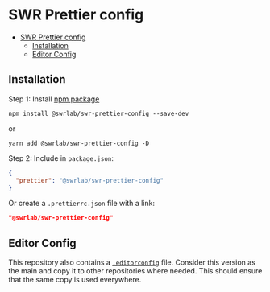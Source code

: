 # SWR Prettier config

- [SWR Prettier config](#swr-prettier-config)
  - [Installation](#installation)
  - [Editor Config](#editor-config)

## Installation

Step 1: Install [npm package](https://www.npmjs.com/package/@swrlab/swr-prettier-config)

```shell
npm install @swrlab/swr-prettier-config --save-dev
```

or

```shell
yarn add @swrlab/swr-prettier-config -D
```

Step 2: Include in `package.json`:

```json
{
  "prettier": "@swrlab/swr-prettier-config"
}
```

Or create a `.prettierrc.json` file with a link:

```json
"@swrlab/swr-prettier-config"
```

## Editor Config

This repository also contains a [`.editorconfig`](./.editorconfig) file. Consider this version as the main and copy it to other repositories where needed. This should ensure that the same copy is used everywhere.
